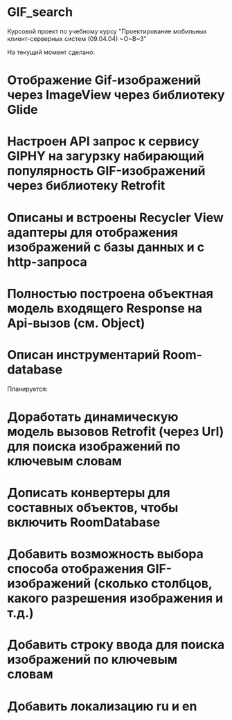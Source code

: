 # GIF_search
Курсовой проект по учебному курсу "Проектирование мобильных клиент-серверных систем (09.04.04) ~О~В~З"

На текущий момент сделано:

# Отображение Gif-изображений через ImageView через библиотеку Glide

# Настроен API запрос к сервису GIPHY на загурзку набирающий популярность GIF-изображений через библиотеку Retrofit

# Описаны и встроены Recycler View адаптеры для отображения изображений с базы данных и с http-запроса

# Полностью построена объектная модель входящего Response на Api-вызов (см. Object)

# Описан инструментарий Room-database

Планируется:

# Доработать динамическую модель вызовов Retrofit (через Url) для поиска изображений по ключевым словам

# Дописать конвертеры для составных объектов, чтобы включить RoomDatabase

# Добавить возможность выбора способа отображения GIF-изображений (сколько столбцов, какого разрешения изображения и т.д.)

# Добавить строку ввода для поиска изображений по ключевым словам

# Добавить локализацию ru и en

